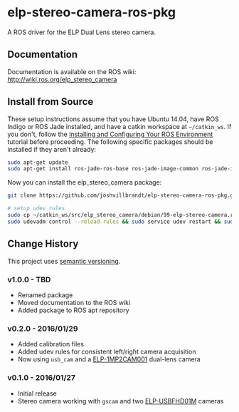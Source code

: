 # elp-stereo-camera-ros-pkg

A ROS driver for the ELP Dual Lens stereo camera.

## Documentation

Documentation is available on the ROS wiki: http://wiki.ros.org/elp_stereo_camera

## Install from Source

These setup instructions assume that you have Ubuntu 14.04, have ROS Indigo or ROS Jade installed, and have a catkin workspace at `~/catkin_ws`. If you don't, follow the [Installing and Configuring Your ROS Environment](http://wiki.ros.org/ROS/Tutorials/InstallingandConfiguringROSEnvironment) tutorial before proceeding. The following specific packages should be installed if they aren't already:

```bash
sudo apt-get update
sudo apt-get install ros-jade-ros-base ros-jade-image-common ros-jade-image-transport-plugins ros-jade-image-pipeline ros-jade-usb-cam
```

Now you can install the elp_stereo_camera package:

```bash
git clone https://github.com/joshvillbrandt/elp-stereo-camera-ros-pkg.git  ~/catkin_ws/src/elp_stereo_camera

# setup udev rules
sudo cp ~/catkin_ws/src/elp_stereo_camera/debian/99-elp-stereo-camera.rules /etc/udev/rules.d/
sudo udevadm control --reload-rules && sudo service udev restart && sudo udevadm trigger
```

## Change History

This project uses [semantic versioning](http://semver.org/).

### v1.0.0 - TBD

* Renamed package
* Moved documentation to the ROS wiki
* Added package to ROS apt repository

### v0.2.0 - 2016/01/29

* Added calibration files
* Added udev rules for consistent left/right camera acquisition
* Now using `usb_cam` and a [ELP-1MP2CAM001](http://www.amazon.com/gp/product/B00VG32EC2) dual-lens camera

### v0.1.0 - 2016/01/27

* Initial release
* Stereo camera working with `gscam` and two [ELP-USBFHD01M](http://www.amazon.com/dp/B00KA7WSSU) cameras
